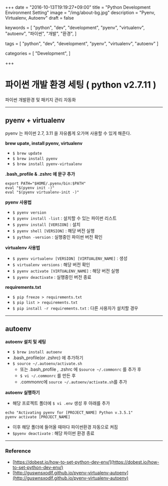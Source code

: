 +++
date = "2016-10-13T19:19:27+09:00"
title = "Python Development Environment Setting"
image = "/img/about-bg.jpg"
description = "Pyenv, Virtualenv, Autoenv"
draft = false

keywords = [
  "python", 
  "dev", 
  "development", 
  "pyenv", 
  "virtualenv", 
  "autoenv",
  "파이썬",
  "개발",
  "환경",
]

tags = [
  "python", 
  "dev", 
  "development", 
  "pyenv", 
  "virtualenv", 
  "autoenv"
]

categories = [
  "Development",
]

+++

# 파이썬 개발 환경 세팅 ( python v2.7.11 )
파이썬 개발환경 및 패키지 관리 자동화

---
## pyenv + virtualenv
pyenv 는 파이썬 2.7, 3.11 을 자유롭게 오가며 사용할 수 있게 해준다.


**brew upate, install pyenv, virtualenv**

- `$ brew update`
- `$ brew install pyenv`
- `$ brew install pyenv-virtualenv`

 
**.bash_profile & .zshrc 에 문구 추가**
```
export PATH="$HOME/.pyenv/bin:$PATH"
eval "$(pyenv init -)"
eval "$(pyenv virtualenv-init -)"
``` 
   
**pyenv 사용법**

- `$ pyenv version`
- `$ pyenv install -list` : 설치할 수 있는 파이썬 리스트
- `$ pyenv install [VERSION]`  : 설치
- `$ pyenv shell [VERSION]` : 해당 버전 실행
- `$ python -version` : 실행중인 파이썬 버전 확인


**virtualenv 사용법**

- `$ pyenv virtualenv [VERSION] [VIRTUALENV_NAME]` : 생성
- `$ virtualenv versions` : 해당 버전 확인
- `$ pyenv activate [VIRTUALENV_NAME]` : 해당 버전 실행
- `$ pyenv deactivate` : 실행중인 버전 종료

**requirements.txt**

- `$ pip freeze > requirements.txt` 
- `$ pip list > requirements.txt`
- `$ pip install -r requirements.txt` : 다른 사용자가 설치할 경우

---

## autoenv
**autoenv 설치 및 세팅**

- `$ brew install autoenv`
- .bash_profile(or .zshrc) 에 추가하기
- `$ source ~/.autoenv/activate.sh`
    - 또는 .bash_profile , .zshrc 에 `$source ~/.commonrc` 를 추가 후
    - `$ vi ~/.commonrc` 를 만든 후
    - .commonrc에 `source ~/.autoenv/activate.sh`를 추가


**autoenv 실행하기**

- 해당 프로젝트 폴더에 `$ vi .env` 생성 후 아래를 추가

```
echo "Activating pyenv for [PROJECT_NAME] Python v.3.5.1"
pyenv activate [PROJECT_NAME]
```

- 이후 해당 폴더에 들어올 때마다 파이썬환경 자동으로 켜짐
- `$pyenv deactivate` : 해당 파이썬 환경 종료

---
### Reference
- [https://dobest.io/how-to-set-python-dev-env/](https://dobest.io/how-to-set-python-dev-env/)
- [http://guswnsxodlf.github.io/pyenv-virtualenv-autoenv](http://guswnsxodlf.github.io/pyenv-virtualenv-autoenv) 
